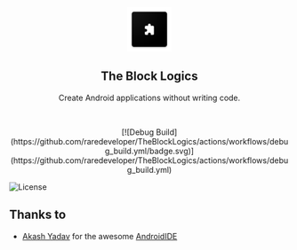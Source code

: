 <p align="center">
  <img src="./assets/app_icon.png" alt="The Block Logics" width="80" height="80"/>
</p>

<h2 align="center"><b>The Block Logics</b></h2>
<p align="center">
  Create Android applications without writing code.
<p>

<br>

<p align="center">
[![Debug Build](https://github.com/raredeveloper/TheBlockLogics/actions/workflows/debug_build.yml/badge.svg)](https://github.com/raredeveloper/TheBlockLogics/actions/workflows/debug_build.yml)
</p>

<!-- License -->
<img src="https://img.shields.io/badge/License-GPLv3-blue.svg" alt="License"></p>

## Thanks to
- [Akash Yadav](https://github.com/itsaky) for the awesome [AndroidIDE](https://github.com/AndroidIDEOfficial/AndroidIDE)
